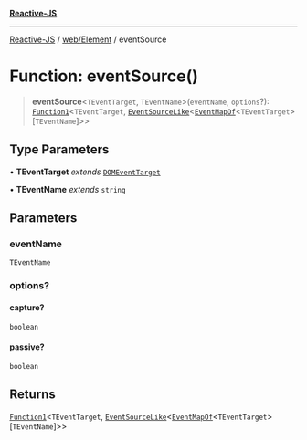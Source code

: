 [**Reactive-JS**](../../../README.md)

***

[Reactive-JS](../../../README.md) / [web/Element](../README.md) / eventSource

# Function: eventSource()

> **eventSource**\<`TEventTarget`, `TEventName`\>(`eventName`, `options`?): [`Function1`](../../../functions/type-aliases/Function1.md)\<`TEventTarget`, [`EventSourceLike`](../../../computations/interfaces/EventSourceLike.md)\<[`EventMapOf`](../../type-aliases/EventMapOf.md)\<`TEventTarget`\>\[`TEventName`\]\>\>

## Type Parameters

• **TEventTarget** *extends* [`DOMEventTarget`](../../type-aliases/DOMEventTarget.md)

• **TEventName** *extends* `string`

## Parameters

### eventName

`TEventName`

### options?

#### capture?

`boolean`

#### passive?

`boolean`

## Returns

[`Function1`](../../../functions/type-aliases/Function1.md)\<`TEventTarget`, [`EventSourceLike`](../../../computations/interfaces/EventSourceLike.md)\<[`EventMapOf`](../../type-aliases/EventMapOf.md)\<`TEventTarget`\>\[`TEventName`\]\>\>
